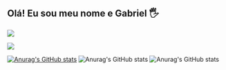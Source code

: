 ## Olá! Eu sou meu nome e Gabriel 🖐️


<a href = "mailto:gabriel.oliveira80@yahoo.com"><img src="https://img.shields.io/badge/ yahoo-D14836?style=for-the-badge&logo=yahoo&logoColor=white" target="_blank"></a>

 <a href=https://www.instagram.com/_____haruyuki________/?next target="_blank"><img src="https://img.shields.io/badge/-Instagram-%23E4405F?style=for-the-badge&logo=instagram&logoColor=white" target="_blank"></a>

[![Anurag's GitHub stats](https://github-readme-stats.vercel.app/api?username=haruzinhaultmate)](https://github.com/anuraghazra/github-readme-stats)
![Anurag's GitHub stats](https://github-readme-stats.vercel.app/api?username=harizinhaultmate=contribs,prs)
![Anurag's GitHub stats](https://github-readme-stats.vercel.app/api?username=haruzinhaultmate&show_icons=true&theme=radical)
